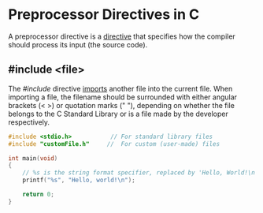 # Preprocessor Directives in C
A preprocessor directive is a [directive](https://en.wikipedia.org/wiki/Directive_(programming)) that specifies how the compiler should process its input (the source code).

## #include \<file\>
The _#include_ directive [imports](https://en.wikipedia.org/wiki/Include_directive) another file into the current file. When importing a file, the filename should be
surrounded with either angular brackets (\< \>) or quotation marks (" "), depending on whether the file belongs to the C Standard Library or is a file made by the 
developer respectively.
```C
#include <stdio.h>           // For standard library files
#include "customFile.h"     //  For custom (user-made) files

int main(void)
{
    // %s is the string format specifier, replaced by 'Hello, World!\n'
    printf("%s", "Hello, world!\n");

    return 0;
}
```
